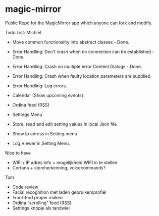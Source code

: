 # magic-mirror
Public Repo for the MagicMirror app which anyone can fork and modify.

Todo List:
Michiel
* Move common functionality into abstract classes - Done.
* Error Handling: Don't crash when no connection can be established - Done.
* Error Handling: Crash on multiple error Content Dialogs - Done.

* Error Handling: Crash when faulty location parameters are supplied.
* Error Handling: Log errors.
* Calendar (Show upcoming events)
* Ordina feed (RSS)
* Settings Menu
* Store, read and edit setting values in local Json file
* Show Ip adress in Setting menu
* Log Viewer in Setting Menu.

Nice to have
* WIFI / IP adres info + mogelijkheid WIFI in te stellen
* Cortana + stemherkenning, voicecommands?

Tom
* Code review
* Facial recognition met laden gebruikersprofiel
* Front-End proper maken
* Ordina “scrolling” feed (RSS)
* Settings knopje als tandwiel
